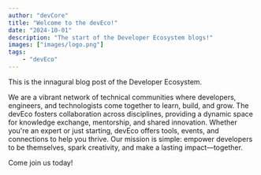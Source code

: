 ```yaml
---
author: "devCore"
title: "Welcome to the devEco!"
date: "2024-10-01"
description: "The start of the Developer Ecosystem blogs!"
images: ["images/logo.png"]
tags: 
    - "devEco"
---
```


This is the innagural blog post of the Developer Ecosystem. 

We are a vibrant network of technical communities where developers, engineers, and technologists come together to learn, build, and grow. The devEco fosters collaboration across disciplines, providing a dynamic space for knowledge exchange, mentorship, and shared innovation. Whether you're an expert or just starting, devEco offers tools, events, and connections to help you thrive. Our mission is simple: empower developers to be themselves, spark creativity, and make a lasting impact—together.

Come join us today!